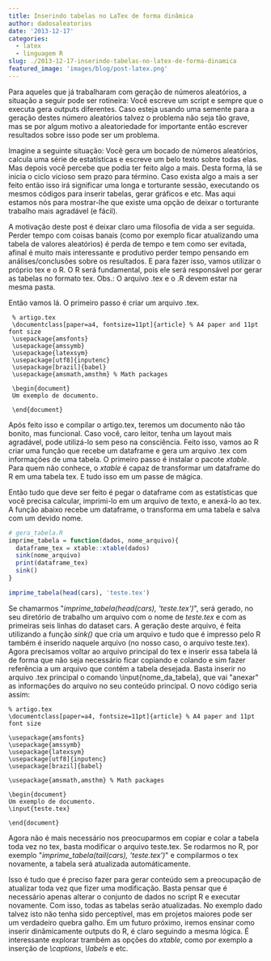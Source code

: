 ```yaml
---
title: Inserindo tabelas no LaTex de forma dinâmica
author: dadosaleatorios
date: '2013-12-17'
categories:
  - latex
  - linguagem R
slug: ./2013-12-17-inserindo-tabelas-no-latex-de-forma-dinamica
featured_image: 'images/blog/post-latex.png'
---
```


Para aqueles que já trabalharam com geração de números aleatórios, a situação a seguir pode ser rotineira: Você escreve um script e sempre que o executa gera outputs diferentes. Caso esteja usando uma semente para a geração destes número aleatórios talvez o problema não seja tão grave, mas se por algum motivo a aleatoriedade for importante então escrever resultados sobre isso pode ser um problema.

Imagine a seguinte situação: Você gera um bocado de números aleatórios, calcula uma série de estatísticas e escreve um belo texto sobre todas elas. Mas depois você percebe que podia ter feito algo a mais. Desta forma, lá se inicia o ciclo vicioso sem prazo para término. Caso exista algo a mais a ser feito então isso irá significar uma longa e torturante sessão, executando os mesmos códigos para inserir tabelas, gerar gráficos e etc. Mas aqui estamos nós para mostrar-lhe que existe uma opção de deixar o torturante trabalho mais agradável (e fácil).

A motivação deste post é deixar claro uma filosofia de vida a ser seguida. Perder tempo com coisas banais (como por exemplo ficar atualizando uma tabela de valores aleatórios) é perda de tempo e tem como ser evitada, afinal é muito mais interessante e produtivo perder tempo pensando em análises/conclusões sobre os resultados.  E para fazer isso, vamos utilizar o próprio tex e o R. O R será fundamental, pois ele será responsável por gerar as tabelas no formato tex. Obs.: O arquivo .tex e o .R devem estar na mesma pasta.

Então vamos lá. O primeiro passo é criar um arquivo .tex.

     % artigo.tex
     \documentclass[paper=a4, fontsize=11pt]{article} % A4 paper and 11pt font size
     \usepackage{amsfonts}
     \usepackage{amssymb}
     \usepackage{latexsym}        
     \usepackage[utf8]{inputenc}
     \usepackage[brazil]{babel}
     \usepackage{amsmath,amsthm} % Math packages
     
     \begin{document}
     Um exemplo de documento.
     
     \end{document}
     

Após feito isso e compilar o artigo.tex, teremos um documento não tão bonito, mas funcional. Caso você, caro leitor, tenha um layout mais agradável, pode utilizá-lo sem peso na consciência. Feito isso, vamos ao R criar uma função que recebe um dataframe e gera um arquivo .tex com informações de uma tabela. O primeiro passo é instalar o pacote _xtable_. Para quem não conhece, o _xtable_ é capaz de transformar um dataframe do R em uma tabela tex. E tudo isso em um passe de mágica.

Então tudo que deve ser feito é pegar o dataframe com as estatísticas que você precisa calcular, imprimi-lo em um arquivo de texto, e anexá-lo ao tex. A função abaixo recebe um dataframe, o transforma em uma tabela e salva com um devido nome.

```r
# gera_tabela.R
imprime_tabela = function(dados, nome_arquivo){
  dataframe_tex = xtable::xtable(dados)
  sink(nome_arquivo)
  print(dataframe_tex)
  sink()
}

imprime_tabela(head(cars), 'teste.tex')


```

Se chamarmos "_imprime_tabela(head(cars), 'teste.tex')_", será gerado, no seu diretório de trabalho um arquivo com o nome de _teste.tex_ e com as primeiras seis linhas do dataset cars. A geração deste arquivo, é feita utilizando a função _sink()_ que cria um arquivo e tudo que é impresso pelo R também é inserido naquele arquivo (no nosso caso, o arquivo teste.tex). Agora precisamos voltar ao arquivo principal do tex e inserir essa tabela lá de forma que não seja necessário ficar copiando e colando e sim fazer referência a um arquivo que contém a tabela desejada. Basta inserir no arquivo .tex principal o comando \input{nome_da_tabela}, que vai "anexar" as informações do arquivo no seu conteúdo principal. O novo código seria assim:

    % artigo.tex
    \documentclass[paper=a4, fontsize=11pt]{article} % A4 paper and 11pt font size
    
    \usepackage{amsfonts}
    \usepackage{amssymb}
    \usepackage{latexsym}        
    \usepackage[utf8]{inputenc}
    \usepackage[brazil]{babel}
    
    \usepackage{amsmath,amsthm} % Math packages
    
    \begin{document}
    Um exemplo de documento.
    \input{teste.tex}
    
    \end{document}
    

Agora não é mais necessário nos preocuparmos em copiar e colar a tabela toda vez no tex, basta modificar o arquivo teste.tex. Se rodarmos no R, por exemplo  "_imprime_tabela(tail(cars), 'teste.tex')_" e compilarmos o tex novamente, a tabela será atualizada automáticamente.

Isso é tudo que é preciso fazer para gerar conteúdo sem a preocupação de atualizar toda vez que fizer uma modificação. Basta pensar que é necessário apenas alterar o conjunto de dados no script R e executar novamente. Com isso, todas as tabelas serão atualizadas. No exemplo dado talvez isto não tenha sido perceptível, mas em projetos maiores pode ser um verdadeiro quebra galho. Em um futuro próximo, iremos ensinar como inserir dinâmicamente outputs do R, é claro seguindo a mesma lógica. É interessante explorar trambém as opções do _xtable_, como por exemplo a inserção de _\captions_, _\labels_ e etc.

